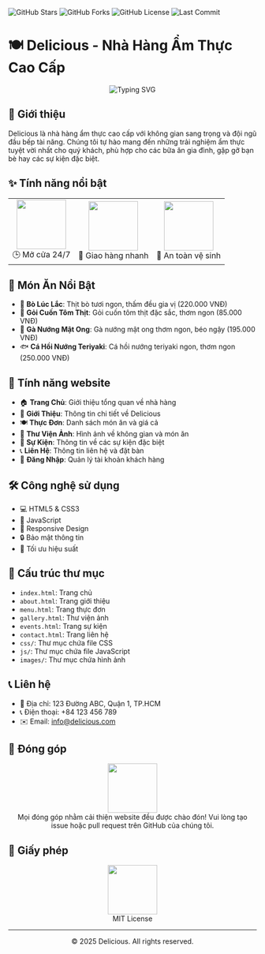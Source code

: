![GitHub Stars](https://img.shields.io/github/stars/Chieenslee/Delicious?style=social)
![GitHub Forks](https://img.shields.io/github/forks/Chieenslee/Delicious?style=social)
![GitHub License](https://img.shields.io/github/license/Chieenslee/Delicious?style=social)
![Last Commit](https://img.shields.io/github/last-commit/Chieenslee/Delicious?style=social)

# 🍽️ Delicious - Nhà Hàng Ẩm Thực Cao Cấp

<div align="center">
  <img src="https://readme-typing-svg.herokuapp.com?font=Fira+Code&weight=500&size=40&pause=1000&color=FF6B6B&center=true&vCenter=true&width=600&height=100&lines=Tr%E1%BA%A3i+nghi%E1%BB%87m+%E1%BA%A9m+th%E1%BB%B1c+tuy%E1%BB%87t+v%E1%BB%9Di;Kh%C3%B4ng+gian+sang+tr%E1%BB%8Dng;Ph%E1%BB%A5c+v%E1%BB%A5+chuy%C3%AAn+nghi%E1%BB%87p" alt="Typing SVG" />
</div>

## 🚀 Giới thiệu

Delicious là nhà hàng ẩm thực cao cấp với không gian sang trọng và đội ngũ đầu bếp tài năng. Chúng tôi tự hào mang đến những trải nghiệm ẩm thực tuyệt vời nhất cho quý khách, phù hợp cho các bữa ăn gia đình, gặp gỡ bạn bè hay các sự kiện đặc biệt.

## ✨ Tính năng nổi bật

<div align="center">
  <table>
    <tr>
      <td align="center">
        <img src="https://media.giphy.com/media/3o7bu3XilJ5BOiSGic/giphy.gif" width="100">
        <br>
        🕒 Mở cửa 24/7
      </td>
      <td align="center">
        <img src="https://media.giphy.com/media/3o7bu8mNhroP0zQqME/giphy.gif" width="100">
        <br>
        🚚 Giao hàng nhanh
      </td>
      <td align="center">
        <img src="https://media.giphy.com/media/3o7bu6zLWXjFCio9Je/giphy.gif" width="100">
        <br>
        🧼 An toàn vệ sinh
      </td>
    </tr>
  </table>
</div>

## 🍜 Món Ăn Nổi Bật

- 🥩 **Bò Lúc Lắc**: Thịt bò tươi ngon, thấm đều gia vị (220.000 VNĐ)
- 🥬 **Gỏi Cuốn Tôm Thịt**: Gỏi cuốn tôm thịt đặc sắc, thơm ngon (85.000 VNĐ)
- 🍗 **Gà Nướng Mật Ong**: Gà nướng mật ong thơm ngon, béo ngậy (195.000 VNĐ)
- 🐟 **Cá Hồi Nướng Teriyaki**: Cá hồi nướng teriyaki ngon, thơm ngon (250.000 VNĐ)

## 📱 Tính năng website

- 🏠 **Trang Chủ**: Giới thiệu tổng quan về nhà hàng
- 📖 **Giới Thiệu**: Thông tin chi tiết về Delicious
- 🍽️ **Thực Đơn**: Danh sách món ăn và giá cả
- 📸 **Thư Viện Ảnh**: Hình ảnh về không gian và món ăn
- 🎉 **Sự Kiện**: Thông tin về các sự kiện đặc biệt
- 📞 **Liên Hệ**: Thông tin liên hệ và đặt bàn
- 👤 **Đăng Nhập**: Quản lý tài khoản khách hàng

## 🛠️ Công nghệ sử dụng

- 💻 HTML5 & CSS3
- 🎨 JavaScript
- 📱 Responsive Design
- 🔒 Bảo mật thông tin
- 🚀 Tối ưu hiệu suất

## 📂 Cấu trúc thư mục

- `index.html`: Trang chủ
- `about.html`: Trang giới thiệu
- `menu.html`: Trang thực đơn
- `gallery.html`: Thư viện ảnh
- `events.html`: Trang sự kiện
- `contact.html`: Trang liên hệ
- `css/`: Thư mục chứa file CSS
- `js/`: Thư mục chứa file JavaScript
- `images/`: Thư mục chứa hình ảnh

## 📞 Liên hệ

- 📍 Địa chỉ: 123 Đường ABC, Quận 1, TP.HCM
- 📞 Điện thoại: +84 123 456 789
- ✉️ Email: info@delicious.com

## 🤝 Đóng góp

<div align="center">
  <img src="https://media.giphy.com/media/3o7bu3XilJ5BOiSGic/giphy.gif" width="100">
  <br>
  Mọi đóng góp nhằm cải thiện website đều được chào đón! Vui lòng tạo issue hoặc pull request trên GitHub của chúng tôi.
</div>

## 📄 Giấy phép

<div align="center">
  <img src="https://media.giphy.com/media/3o7bu4D1J6zB3QMA7S/giphy.gif" width="100">
  <br>
  MIT License 
</div>

---

<div align="center">
  © 2025 Delicious. All rights reserved.
</div>
